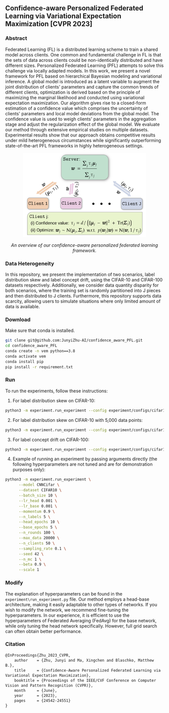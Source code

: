 ## Confidence-aware Personalized Federated Learning via Variational Expectation Maximization [CVPR 2023]


### Abstract
Federated Learning (FL) is a distributed learning scheme to train a shared model across clients. One common and fundamental challenge in FL is that the sets of data across clients could be non-identically distributed and have different sizes. Personalized Federated Learning (PFL) attempts to solve this challenge via locally adapted models. In this work, we present a novel framework for PFL based on hierarchical Bayesian modeling and variational inference. A global model is introduced as a latent variable to augment the joint distribution of clients' parameters and capture the common trends of different clients, optimization is derived based on the principle of maximizing the marginal likelihood and conducted using variational expectation maximization. Our algorithm gives rise to a closed-form estimation of a confidence value which comprises the uncertainty of clients' parameters and local model deviations from the global model. The confidence value is used to weigh clients' parameters in the aggregation stage and adjust the regularization effect of the global model. We evaluate our method through extensive empirical studies on multiple datasets. Experimental results show that our approach obtains competitive results under mild heterogeneous circumstances while significantly outperforming state-of-the-art PFL frameworks in highly heterogeneous settings.

<p align="center">
      <img width="391" height="268" src=".illustration.png" alt>
</p>
<p align="center">
    <em>An overview of our confidence-aware personalized federated learning framework.</em>
</p>

### Data Heterogeneity
In this repository, we present the implementation of two scenarios, label distribution skew and label concept drift, using the CIFAR-10 and CIFAR-100 datasets respectively. Additionally, we consider data quantity disparity for both scenarios, where the training set is randomly partitioned into J pieces and then distributed to J clients. Furthermore, this repository supports data scarcity, allowing users to simulate situations where only limited amount of data is available.

### Download
Make sure that conda is installed.
```sh
git clone git@github.com:JunyiZhu-AI/confidence_aware_PFL.git
cd confidence_aware_PFL
conda create -n vem python==3.8
conda activate vem
conda install pip
pip install -r requirement.txt
```

### Run
To run the experiments, follow these instructions:

1. For label distribution skew on CIFAR-10:
```sh
python3 -m experiment.run_experiment --config experiment/configs/cifar10.json
```

2. For label distribution skew on CIFAR-10 with 5,000 data points:
```sh
python3 -m experiment.run_experiment --config experiment/configs/cifar10_data5000.json
```

3. For label concept drift on CIFAR-100:
```sh
python3 -m experiment.run_experiment --config experiment/configs/cifar100.json
```

4. Example of running an experiment by passing arguments directly (the following hyperparameters are not tuned and are for demonstration purposes only):
```sh
python3 -m experiment.run_experiment \
      --model CNNCifar \
      --dataset CIFAR10 \
      --batch_size 10 \
      --lr_head 0.001 \
      --lr_base 0.001 \
      --momentum 0.9 \
      --n_labels 5 \
      --head_epochs 10 \
      --base_epochs 5 \
      --n_rounds 100 \
      --max_data 20000 \
      --n_clients 50 \
      --sampling_rate 0.1 \
      --seed 42 \
      --n_mc 1 \
      --beta 0.9 \
      --scale 1
```

### Modify
The explanation of hyperparameters can be found in the ```experiment\run_experiment.py``` file. Our method employs a head-base architecture, making it easily adaptable to other types of networks. If you wish to modify the network, we recommend fine-tuning the hyperparameters. In our experience, it is efficient to use the hyperparameters of Federated Averaging (FedAvg) for the base network, while only tuning the head network specifically. However, full grid search can often obtain better performance.

### Citation
```
@InProceedings{Zhu_2023_CVPR,
    author    = {Zhu, Junyi and Ma, Xingchen and Blaschko, Matthew B.},
    title     = {Confidence-Aware Personalized Federated Learning via Variational Expectation Maximization},
    booktitle = {Proceedings of the IEEE/CVF Conference on Computer Vision and Pattern Recognition (CVPR)},
    month     = {June},
    year      = {2023},
    pages     = {24542-24551}
}
```
